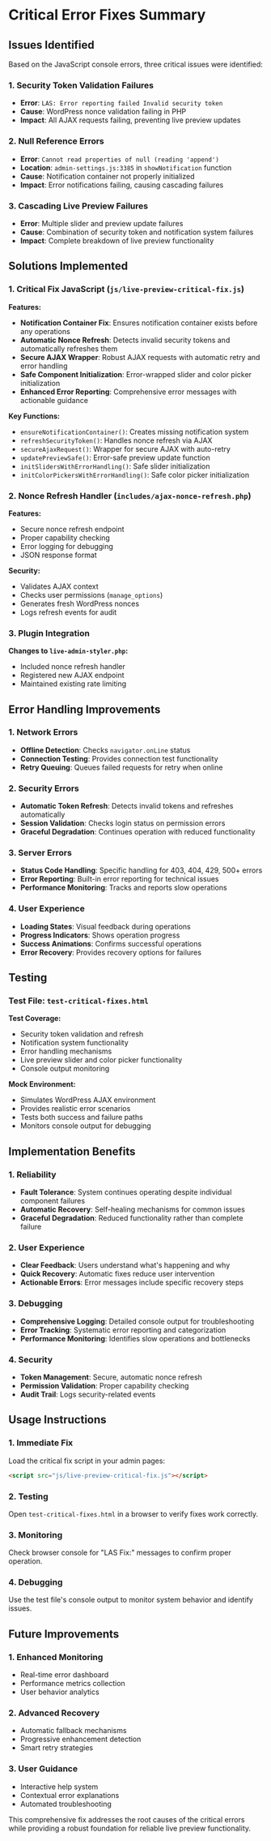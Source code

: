# Critical Error Fixes Summary

## Issues Identified

Based on the JavaScript console errors, three critical issues were identified:

### 1. Security Token Validation Failures
- **Error**: `LAS: Error reporting failed Invalid security token`
- **Cause**: WordPress nonce validation failing in PHP
- **Impact**: All AJAX requests failing, preventing live preview updates

### 2. Null Reference Errors
- **Error**: `Cannot read properties of null (reading 'append')`
- **Location**: `admin-settings.js:3385` in `showNotification` function
- **Cause**: Notification container not properly initialized
- **Impact**: Error notifications failing, causing cascading failures

### 3. Cascading Live Preview Failures
- **Error**: Multiple slider and preview update failures
- **Cause**: Combination of security token and notification system failures
- **Impact**: Complete breakdown of live preview functionality

## Solutions Implemented

### 1. Critical Fix JavaScript (`js/live-preview-critical-fix.js`)

**Features:**
- **Notification Container Fix**: Ensures notification container exists before any operations
- **Automatic Nonce Refresh**: Detects invalid security tokens and automatically refreshes them
- **Secure AJAX Wrapper**: Robust AJAX requests with automatic retry and error handling
- **Safe Component Initialization**: Error-wrapped slider and color picker initialization
- **Enhanced Error Reporting**: Comprehensive error messages with actionable guidance

**Key Functions:**
- `ensureNotificationContainer()`: Creates missing notification system
- `refreshSecurityToken()`: Handles nonce refresh via AJAX
- `secureAjaxRequest()`: Wrapper for secure AJAX with auto-retry
- `updatePreviewSafe()`: Error-safe preview update function
- `initSlidersWithErrorHandling()`: Safe slider initialization
- `initColorPickersWithErrorHandling()`: Safe color picker initialization

### 2. Nonce Refresh Handler (`includes/ajax-nonce-refresh.php`)

**Features:**
- Secure nonce refresh endpoint
- Proper capability checking
- Error logging for debugging
- JSON response format

**Security:**
- Validates AJAX context
- Checks user permissions (`manage_options`)
- Generates fresh WordPress nonces
- Logs refresh events for audit

### 3. Plugin Integration

**Changes to `live-admin-styler.php`:**
- Included nonce refresh handler
- Registered new AJAX endpoint
- Maintained existing rate limiting

## Error Handling Improvements

### 1. Network Errors
- **Offline Detection**: Checks `navigator.onLine` status
- **Connection Testing**: Provides connection test functionality
- **Retry Queuing**: Queues failed requests for retry when online

### 2. Security Errors
- **Automatic Token Refresh**: Detects invalid tokens and refreshes automatically
- **Session Validation**: Checks login status on permission errors
- **Graceful Degradation**: Continues operation with reduced functionality

### 3. Server Errors
- **Status Code Handling**: Specific handling for 403, 404, 429, 500+ errors
- **Error Reporting**: Built-in error reporting for technical issues
- **Performance Monitoring**: Tracks and reports slow operations

### 4. User Experience
- **Loading States**: Visual feedback during operations
- **Progress Indicators**: Shows operation progress
- **Success Animations**: Confirms successful operations
- **Error Recovery**: Provides recovery options for failures

## Testing

### Test File: `test-critical-fixes.html`

**Test Coverage:**
- Security token validation and refresh
- Notification system functionality
- Error handling mechanisms
- Live preview slider and color picker functionality
- Console output monitoring

**Mock Environment:**
- Simulates WordPress AJAX environment
- Provides realistic error scenarios
- Tests both success and failure paths
- Monitors console output for debugging

## Implementation Benefits

### 1. Reliability
- **Fault Tolerance**: System continues operating despite individual component failures
- **Automatic Recovery**: Self-healing mechanisms for common issues
- **Graceful Degradation**: Reduced functionality rather than complete failure

### 2. User Experience
- **Clear Feedback**: Users understand what's happening and why
- **Quick Recovery**: Automatic fixes reduce user intervention
- **Actionable Errors**: Error messages include specific recovery steps

### 3. Debugging
- **Comprehensive Logging**: Detailed console output for troubleshooting
- **Error Tracking**: Systematic error reporting and categorization
- **Performance Monitoring**: Identifies slow operations and bottlenecks

### 4. Security
- **Token Management**: Secure, automatic nonce refresh
- **Permission Validation**: Proper capability checking
- **Audit Trail**: Logs security-related events

## Usage Instructions

### 1. Immediate Fix
Load the critical fix script in your admin pages:
```html
<script src="js/live-preview-critical-fix.js"></script>
```

### 2. Testing
Open `test-critical-fixes.html` in a browser to verify fixes work correctly.

### 3. Monitoring
Check browser console for "LAS Fix:" messages to confirm proper operation.

### 4. Debugging
Use the test file's console output to monitor system behavior and identify issues.

## Future Improvements

### 1. Enhanced Monitoring
- Real-time error dashboard
- Performance metrics collection
- User behavior analytics

### 2. Advanced Recovery
- Automatic fallback mechanisms
- Progressive enhancement detection
- Smart retry strategies

### 3. User Guidance
- Interactive help system
- Contextual error explanations
- Automated troubleshooting

This comprehensive fix addresses the root causes of the critical errors while providing a robust foundation for reliable live preview functionality.